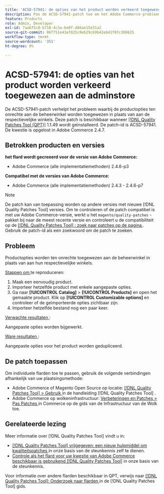 ```yaml
---
title: 'ACSD-57941: de opties van het product worden verkeerd toegewezen aan de adminstore'
description: Pas de ACSD-57941-patch toe om het Adobe Commerce-probleem op te lossen, waarbij productopties onjuist aan de beheerwinkel worden toegewezen in plaats van aan de respectievelijke winkels.
feature: Products
role: Admin, Developer
exl-id: 7aa6f5c0-b718-4c3a-be0f-d86ae15e31a2
source-git-commit: 06f751e43ef825c0eb29cb9b42eb41f07c308625
workflow-type: tm+mt
source-wordcount: '351'
ht-degree: 0%

---
```


# ACSD-57941: de opties van het product worden verkeerd toegewezen aan de adminstore

De ACSD-57941-patch verhelpt het probleem waarbij de productopties ten onrechte aan de beheerwinkel worden toegewezen in plaats van aan de respectievelijke winkels. Deze patch is beschikbaar wanneer [[!DNL Quality Patches Tool (QPT)]](/help/announcements/adobe-commerce-announcements/magento-quality-patches-released-new-tool-to-self-serve-quality-patches.md) 1.1.49 wordt geïnstalleerd. De patch-id is ACSD-57941. De kwestie is opgelost in Adobe Commerce 2.4.7.

## Betrokken producten en versies

**het flard wordt gecreeerd voor de versie van Adobe Commerce:**

* Adobe Commerce (alle implementatiemethoden) 2.4.6-p3

**Compatibel met de versies van Adobe Commerce:**

* Adobe Commerce (alle implementatiemethoden) 2.4.3 - 2.4.6-p7

>[!NOTE]
>
>De patch kan van toepassing worden op andere versies met nieuwe [!DNL Quality Patches Tool] versies. Om te controleren of de patch compatibel is met uw Adobe Commerce-versie, werkt u het `magento/quality-patches` -pakket bij naar de meest recente versie en controleert u de compatibiliteit op de [[!DNL Quality Patches Tool] : zoek naar patches op de pagina ](https://experienceleague.adobe.com/tools/commerce-quality-patches/index.html?lang=nl-NL) . Gebruik de patch-id als een zoekwoord om de patch te zoeken.

## Probleem

Productopties worden ten onrechte toegewezen aan de beheerwinkel in plaats van aan hun respectievelijke winkels.

<u> Stappen om </u> te reproduceren:

1. Maak een eenvoudig product.
1. Importeer hetzelfde product met enkele aangepaste opties.
1. Ga naar **[!UICONTROL Catalog]** > **[!UICONTROL Products]** en open het gemaakte product. Klik op **[!UICONTROL Customizable options]** en controleer of de geïmporteerde opties zichtbaar zijn.
1. Importeer hetzelfde bestand nog een paar keer.

<u> Verwachte resultaten </u>:

Aangepaste opties worden bijgewerkt.

<u> Ware resultaten </u>:

Aangepaste opties voor het product worden gedupliceerd.

## De patch toepassen

Om individuele flarden toe te passen, gebruik de volgende verbindingen afhankelijk van uw plaatsingsmethode:

* Adobe Commerce of Magento Open Source op locatie: [[!DNL Quality Patches Tool]  > Gebruik ](https://experienceleague.adobe.com/docs/commerce-operations/tools/quality-patches-tool/usage.html?lang=nl-NL) in de handleiding [!DNL Quality Patches Tool] .
* Adobe Commerce op wolkeninfrastructuur: [ Verbeteringen en Patches > Pas Patches ](https://experienceleague.adobe.com/docs/commerce-cloud-service/user-guide/develop/upgrade/apply-patches.html?lang=nl-NL) in Commerce op de gids van de Infrastructuur van de Wolk toe.

## Gerelateerde lezing

Meer informatie over [!DNL Quality Patches Tool] vindt u in:

* [[!DNL Quality Patches Tool]  vrijgegeven: een nieuw hulpmiddel om kwaliteitspatches ](/help/announcements/adobe-commerce-announcements/magento-quality-patches-released-new-tool-to-self-serve-quality-patches.md) in onze basis van de steunkennis zelf te dienen.
* [ Controle als het flard voor uw kwestie van Adobe Commerce beschikbaar is gebruikend  [!DNL Quality Patches Tool]](/help/support-tools/patches-available-in-qpt-tool/check-patch-for-magento-issue-with-magento-quality-patches.md) in onze basis van de steunkennis.

Voor informatie over andere flarden beschikbaar in QPT, verwijs naar [[!DNL Quality Patches Tool]: Onderzoek naar flarden ](https://experienceleague.adobe.com/tools/commerce-quality-patches/index.html?lang=nl-NL) in de [!DNL Quality Patches Tool] gids.
